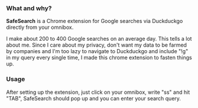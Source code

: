 ### What and why?

**SafeSearch** is a Chrome extension for Google searches via Duckduckgo directly from your omnibox.

I make about 200 to 400 Google searches on an average day. This tells a lot about me.
Since I care about my privacy, don't want my data to be farmed by companies and I'm too lazy to navigate to Duckduckgo and include
"!g" in my query every single time, I made this chrome extension to fasten things up.

### Usage
After setting up the extension, just click on your omnibox, write "ss" and hit "TAB", SafeSearch should pop up and you can enter your search query.
